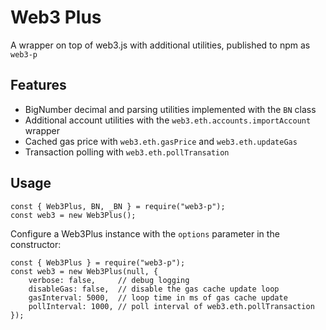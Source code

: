 # Web3 Plus

A wrapper on top of web3.js with additional utilities, published to npm as `web3-p`

## Features
- BigNumber decimal and parsing utilities implemented with the `BN` class
- Additional account utilities with the `web3.eth.accounts.importAccount` wrapper
- Cached gas price with `web3.eth.gasPrice` and `web3.eth.updateGas`
- Transaction polling with `web3.eth.pollTransation`

## Usage

```
const { Web3Plus, BN, _BN } = require("web3-p");
const web3 = new Web3Plus();
```

Configure a Web3Plus instance with the `options` parameter in the constructor:
```
const { Web3Plus } = require("web3-p");
const web3 = new Web3Plus(null, {
    verbose: false,     // debug logging
    disableGas: false,  // disable the gas cache update loop
    gasInterval: 5000,  // loop time in ms of gas cache update
    pollInterval: 1000, // poll interval of web3.eth.pollTransaction
});
```